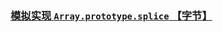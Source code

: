 ### [模拟实现 `Array.prototype.splice` 【字节】](https://github.com/sisterAn/JavaScript-Algorithms/issues/138)

